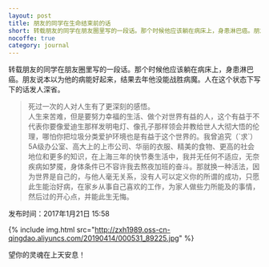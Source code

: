 ```yaml
---
layout: post
title: 朋友的同学在生命结束前的话
short: 转载朋友的同学在朋友圈里写的一段话。那个时候他应该躺在病床上，身患淋巴癌。朋友说本以为他的病能好起来，结果去年他没能战胜病魔。人在这个状态下写下的话发人深省
nocoffe: true
category: journal
---
```


转载朋友的同学在朋友圈里写的一段话。那个时候他应该躺在病床上，身患淋巴癌。朋友说本以为他的病能好起来，结果去年他没能战胜病魔。人在这个状态下写下的话发人深省。
 
<blockquote>
<p>
死过一次的人对人生有了更深刻的感悟。<br>
人生来苦难，但是要努力幸福的生活、做个对世界有益的人，这个有益于不代表你要像爱迪生那样发明电灯、像孔子那样领会并教给世人大彻大悟的伦理，哪怕你把垃圾分类爱护环境也是有益于这个世界的。我曾追究（`求`）5A级办公室、高大上的上市公司、华丽的衣服、精美的食物、更高的社会地位和更多的知识，在上海三年的快节奏生活中，我并无任何不适应，无奈疾病如梦魇，身体条件已不容许我去熬夜加班的奋斗。那就换一种活法，因为世界是自己的，与他人毫无关系，没有人可以定义你的所谓的成功，只愿此生能治好病，在家乡从事自己喜欢的工作，为家人做些力所能及的事情，然后过的开心点，并能此生无悔。
</p>
</blockquote>

发布时间：2017年1月21日 15:58

 {% include img.html src="http://zxh1989.oss-cn-qingdao.aliyuncs.com/20190414/000531_89225.jpg" %}

望你的灵魂在上天安息！

